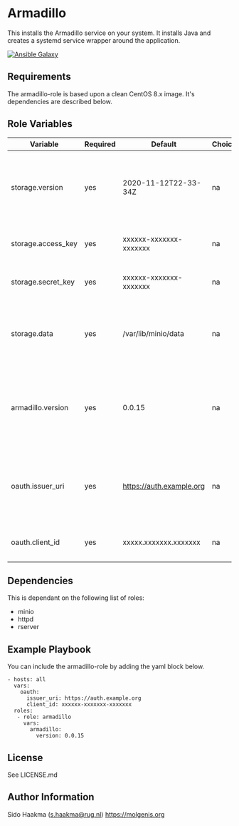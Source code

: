Armadillo
=========
This installs the Armadillo service on your system. It installs Java and creates a systemd service wrapper around the application.

[![Ansible Galaxy](https://img.shields.io/badge/ansible--galaxy-armadillo-blue.svg)](https://galaxy.ansible.com/molgenis/armadillo/)

Requirements
------------
The armadillo-role is based upon a clean CentOS 8.x image. It's dependencies are described below.

Role Variables
--------------
| Variable              | Required | Default                           | Choices  | Comments                                                                                  |
|-----------------------|----------|-----------------------------------|----------|-------------------------------------------------------------------------------------------|
| storage.version       | yes      | 2020-11-12T22-33-34Z              | na       | Version of the Minio service. There are monthly releases so you need to upgrade regularly |
| storage.access_key    | yes      | xxxxxx-xxxxxxx-xxxxxxx            | na       | The access key to access Minio API and webinterface                                       |
| storage.secret_key    | yes      | xxxxxx-xxxxxxx-xxxxxxx            | na       | The secret key to access Minio API and webinterface                                       |
| storage.data          | yes      | /var/lib/minio/data               | na       | The path on the host system where the of the Minio file storage is stored                 |
| armadillo.version     | yes      | 0.0.15                            | na       | Version of the Armadillo service. Newer versions can be found on the MOLGENIS registry.   |
| oauth.issuer_uri      | yes      | https://auth.example.org          | na       | The plain url of the authentication server (can be FusionAuth or Keycloack for example    |
| oauth.client_id       | yes      | xxxxx.xxxxxxx.xxxxxxx             | na       | The client ID of the authentication server                                                |

Dependencies
------------
This is dependant on the following list of roles:
- minio
- httpd
- rserver

Example Playbook
----------------
You can include the armadillo-role by adding the yaml block below.

    - hosts: all
      vars:
        oauth: 
          issuer_uri: https://auth.example.org
          client_id: xxxxxx-xxxxxxx-xxxxxxx
      roles:
       - role: armadillo
         vars:
           armadillo:
             version: 0.0.15
           
License
-------
See LICENSE.md

Author Information
------------------
Sido Haakma (s.haakma@rug.nl)
https://molgenis.org